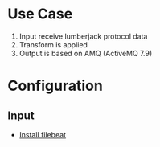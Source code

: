 # Use Case

1. Input receive lumberjack protocol data
2. Transform is applied
3. Output is based on AMQ (ActiveMQ 7.9)

# Configuration

## Input

 - [Install filebeat](https://www.elastic.co/guide/en/beats/filebeat/current/setup-repositories.html)

 